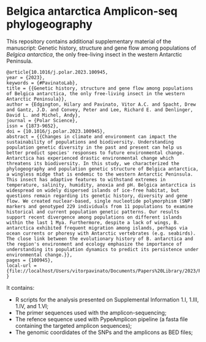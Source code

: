# Belgica antarctica Amplicon-seq phylogeography

This repository contains additional supplementary material of the manuscript:
Genetic history, structure and gene flow among populations of *Belgica antarctica*, the only free-living insect in the western Antarctic Peninsula.

```
@article{10.1016/j.polar.2023.100945, 
year = {2023}, 
keywords = {#PavinatoLab}, 
title = {{Genetic history, structure and gene flow among populations of Belgica antarctica, the only free-living insect in the western Antarctic Peninsula}}, 
author = {Edgington, Hilary and Pavinato, Vitor A.C. and Spacht, Drew and Gantz, J.D. and Convey, Peter and Lee, Richard E. and Denlinger, David L. and Michel, Andy}, 
journal = {Polar Science}, 
issn = {1873-9652}, 
doi = {10.1016/j.polar.2023.100945}, 
abstract = {{Changes in climate and environment can impact the sustainability of populations and biodiversity. Understanding population genetic diversity in the past and present can help us better predict species' responses to future environmental change. Antarctica has experienced drastic environmental change which threatens its biodiversity. In this study, we characterized the phylogeography and population genetic structure of Belgica antarctica, a wingless midge that is endemic to the western Antarctic Peninsula. This insect has adaptive features to withstand extremes in temperature, salinity, humidity, anoxia and pH. Belgica antarctica is widespread on widely dispersed islands of ice-free habitat, but questions remain regarding its genetic history, diversity and gene flow. We created nuclear-based, single nucleotide polymorphism (SNP) markers and genotyped 229 individuals from 11 populations to examine historical and current population genetic patterns. Our results support recent divergence among populations on different islands within the last 1 Mya. Furthermore, despite a lack of wings, B. antarctica exhibited frequent migration among islands, perhaps via ocean currents or phoresy with Antarctic vertebrates (e.g. seabirds). The close link between the evolutionary history of B. antarctica and the region's environment and ecology emphasize the importance of understanding its population dynamics to predict its persistence under environmental change.}}, 
pages = {100945}, 
local-url = {file://localhost/Users/vitorpavinato/Documents/Papers%20Library/2023/Polar%20Science/Edgington_2023_Polar%20Science_1.pdf}
}
```

It contains:
- R scripts for the analysis presented on Supplemental Information 1.I, 1.III, 1.IV, and 1.VI;
- The primer sequences used with the amplicon-sequencing;
- The refence sequence used with PypeAmplicon pipeline (a fasta file containing the targeted amplicon sequences);
- The genomic coordidates of the SNPs and the amplicons as BED files;
